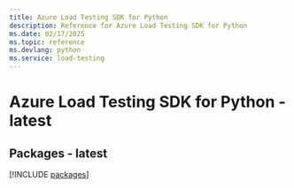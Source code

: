 ```yaml
---
title: Azure Load Testing SDK for Python
description: Reference for Azure Load Testing SDK for Python
ms.date: 02/17/2025
ms.topic: reference
ms.devlang: python
ms.service: load-testing
---
```

# Azure Load Testing SDK for Python - latest

## Packages - latest
[!INCLUDE [packages](load-testing-index.md)]
